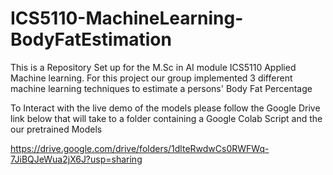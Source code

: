 # ICS5110-MachineLearning-BodyFatEstimation
This is a Repository Set up for the M.Sc in AI module ICS5110 Applied Machine learning. For this project our group implemented 3 different machine learning techniques to estimate a persons' Body Fat Percentage

To Interact with the live demo of the models please follow the Google Drive link below that will take to a folder containing a Google Colab Script and the our pretrained Models

https://drive.google.com/drive/folders/1dlteRwdwCs0RWFWq-7JiBQJeWua2jX6J?usp=sharing